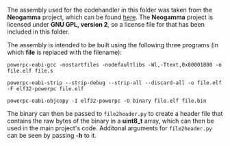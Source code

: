 The assembly used for the codehandler in this folder was taken from the **Neogamma** project, which can be found [here](https://github.com/iGlitch/Neogamma/tree/master/code_handler_source). The **Neogamma** project is licensed under **GNU GPL, version 2**, so a license file for that has been included in this folder.

The assembly is intended to be built using the following three programs (in which **file** is replaced with the filename):
```
powerpc-eabi-gcc -nostartfiles -nodefaultlibs -Wl,-Ttext,0x80001800 -o file.elf file.s

powerpc-eabi-strip --strip-debug --strip-all --discard-all -o file.elf -F elf32-powerpc file.elf

powerpc-eabi-objcopy -I elf32-powerpc -O binary file.elf file.bin
```
The binary can then be passed to `file2header.py` to create a header file that contains the raw bytes of the binary in a **uint8_t** array, which can then be used in the main project's code. Additonal arguments for `file2header.py` can be seen by passing **-h** to it.